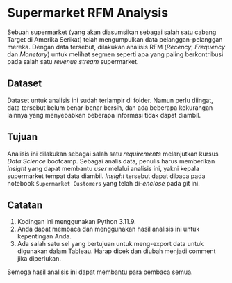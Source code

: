 # Supermarket RFM Analysis
Sebuah supermarket (yang akan diasumsikan sebagai salah satu cabang Target di Amerika Serikat) telah mengumpulkan data pelanggan-pelanggan mereka. Dengan data tersebut, dilakukan analisis RFM (*Recency*, *Frequency* dan *Monetary*) untuk melihat segmen seperti apa yang paling berkontribusi pada salah satu *revenue stream* supermarket.

## Dataset
Dataset untuk analisis ini sudah terlampir di folder. Namun perlu diingat, data tersebut belum benar-benar bersih, dan ada beberapa kekurangan lainnya yang menyebabkan beberapa informasi tidak dapat diambil.

## Tujuan
Analisis ini dilakukan sebagai salah satu *requirements* melanjutkan kursus *Data Science* bootcamp. Sebagai analis data, penulis harus memberikan *insight* yang dapat membantu *user* melalui analisis ini, yakni kepala supermarket tempat data diambil. *Insight* tersebut dapat dibaca pada notebook `Supermarket Customers` yang telah di-*enclose* pada git ini.

## Catatan
1. Kodingan ini menggunakan Python 3.11.9.
1. Anda dapat membaca dan menggunakan hasil analisis ini untuk kepentingan Anda.
1. Ada salah satu sel yang bertujuan untuk meng-export data untuk digunakan dalam Tableau. Harap dicek dan diubah menjadi comment jika diperlukan.

Semoga hasil analisis ini dapat membantu para pembaca semua. 
